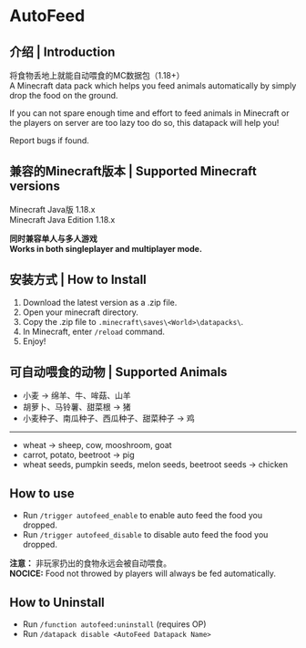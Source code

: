 # AutoFeed

## 介绍 | Introduction

将食物丢地上就能自动喂食的MC数据包（1.18+）  
A Minecraft data pack which helps you feed animals automatically by simply drop the food on the ground.

If you can not spare enough time and effort to feed animals in Minecraft or the players on server are too lazy too do so, this datapack will help you!

Report bugs if found.

## 兼容的Minecraft版本 | Supported Minecraft versions
Minecraft Java版 1.18.x  
Minecraft Java Edition 1.18.x

**同时兼容单人与多人游戏**  
**Works in both singleplayer and multiplayer mode.**

## 安装方式 | How to Install

1. Download the latest version as a .zip file.
1. Open your minecraft directory.
1. Copy the .zip file to `.minecraft\saves\<World>\datapacks\`.
1. In Minecraft, enter `/reload` command.
1. Enjoy!

## 可自动喂食的动物 | Supported Animals
- 小麦 → 绵羊、牛、哞菇、山羊
- 胡萝卜、马铃薯、甜菜根 → 猪
- 小麦种子、南瓜种子、西瓜种子、甜菜种子 → 鸡
***
- wheat → sheep, cow, mooshroom, goat
- carrot, potato, beetroot → pig
- wheat seeds, pumpkin seeds, melon seeds, beetroot seeds → chicken

## How to use
- Run `/trigger autofeed_enable` to enable auto feed the food you dropped.
- Run `/trigger autofeed_disable` to disable auto feed the food you dropped.

**注意：** 非玩家扔出的食物永远会被自动喂食。  
**NOCICE:** Food not throwed by players will always be fed automatically.

## How to Uninstall
- Run `/function autofeed:uninstall` (requires OP)
- Run `/datapack disable <AutoFeed Datapack Name>`

